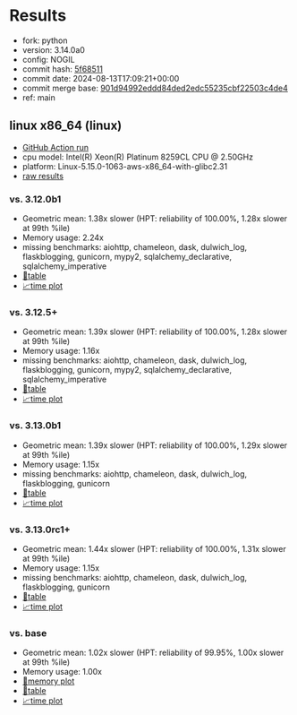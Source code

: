# Results

- fork: python
- version: 3.14.0a0
- config: NOGIL
- commit hash: [5f68511](https://github.com/python/cpython/commit/5f68511)
- commit date: 2024-08-13T17:09:21+00:00
- commit merge base: [901d94992eddd84ded2edc55235cbf22503c4de4](https://github.com/python/cpython/commit/901d94992eddd84ded2edc55235cbf22503c4de4)
- ref: main

## linux x86_64 (linux)

- [GitHub Action run](https://github.com/facebookexperimental/free-threading-benchmarking/actions/runs/10376477734)
- cpu model: Intel(R) Xeon(R) Platinum 8259CL CPU @ 2.50GHz
- platform: Linux-5.15.0-1063-aws-x86_64-with-glibc2.31
- [raw results](bm-20240813-linux-x86_64-python-main-3.14.0a0-5f68511.json)

### vs. 3.12.0b1

- Geometric mean: 1.38x slower (HPT: reliability of 100.00%, 1.28x slower at 99th %ile)
- Memory usage: 2.24x
- missing benchmarks: aiohttp, chameleon, dask, dulwich_log, flaskblogging, gunicorn, mypy2, sqlalchemy_declarative, sqlalchemy_imperative
- [📄table](bm-20240813-linux-x86_64-python-main-3.14.0a0-5f68511-vs-3.12.0b1.md)
- [📈time plot](bm-20240813-linux-x86_64-python-main-3.14.0a0-5f68511-vs-3.12.0b1.svg)

### vs. 3.12.5+

- Geometric mean: 1.39x slower (HPT: reliability of 100.00%, 1.28x slower at 99th %ile)
- Memory usage: 1.16x
- missing benchmarks: aiohttp, chameleon, dask, dulwich_log, flaskblogging, gunicorn, mypy2, sqlalchemy_declarative, sqlalchemy_imperative
- [📄table](bm-20240813-linux-x86_64-python-main-3.14.0a0-5f68511-vs-3.12.5%2B.md)
- [📈time plot](bm-20240813-linux-x86_64-python-main-3.14.0a0-5f68511-vs-3.12.5%2B.svg)

### vs. 3.13.0b1

- Geometric mean: 1.39x slower (HPT: reliability of 100.00%, 1.29x slower at 99th %ile)
- Memory usage: 1.15x
- missing benchmarks: aiohttp, chameleon, dask, dulwich_log, flaskblogging, gunicorn
- [📄table](bm-20240813-linux-x86_64-python-main-3.14.0a0-5f68511-vs-3.13.0b1.md)
- [📈time plot](bm-20240813-linux-x86_64-python-main-3.14.0a0-5f68511-vs-3.13.0b1.svg)

### vs. 3.13.0rc1+

- Geometric mean: 1.44x slower (HPT: reliability of 100.00%, 1.31x slower at 99th %ile)
- Memory usage: 1.15x
- missing benchmarks: aiohttp, chameleon, dask, dulwich_log, flaskblogging, gunicorn
- [📄table](bm-20240813-linux-x86_64-python-main-3.14.0a0-5f68511-vs-3.13.0rc1%2B.md)
- [📈time plot](bm-20240813-linux-x86_64-python-main-3.14.0a0-5f68511-vs-3.13.0rc1%2B.svg)

### vs. base

- Geometric mean: 1.02x slower (HPT: reliability of 99.95%, 1.00x slower at 99th %ile)
- Memory usage: 1.00x
- [🧠memory plot](bm-20240813-linux-x86_64-python-main-3.14.0a0-5f68511-vs-base-mem.svg)
- [📄table](bm-20240813-linux-x86_64-python-main-3.14.0a0-5f68511-vs-base.md)
- [📈time plot](bm-20240813-linux-x86_64-python-main-3.14.0a0-5f68511-vs-base.svg)

